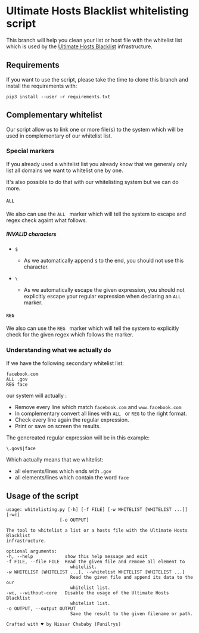 # Ultimate Hosts Blacklist whitelisting script

This branch will help you clean your list or host file with the whitelist list which is used by the [Ultimate Hosts Blacklist](https://github.com/mitchellkrogza/Ultimate.Hosts.Blacklist) infrastructure.

## Requirements

If you want to use the script, please take the time to clone this branch and install the requirements with:

    pip3 install --user -r requirements.txt

## Complementary whitelist

Our script allow us to link one or more file(s) to the system which will be used in complementary of our whitelist list.

### Special markers

If you already used a whitelist list you already know that we generaly only list all domains we want to whitelist one by one.

It's also possible to do that with our whitelisting system but we can do more.

#### `ALL ` 

We also can use the `ALL ` marker which will tell the system to escape and regex check againt what follows.

##### INVALID characters

* `$`
    * As we automatically append `$` to the end, you should not use this character.

* `\`
    * As we automatically escape the given expression, you should not explicitly escape your regular expression when declaring an `ALL ` marker.


#### `REG ` 

We also can use the `REG ` marker which will tell the system to explicitly check for the given regex which follows the marker.

### Understanding what we actually do

If we have the following secondary whitelist list:

```
facebook.com
ALL .gov
REG face
```

our system will actually :

* Remove every line which match `facebook.com` and `www.facebook.com`
* In complementary convert all lines with `ALL ` or `REG` to the right format.
* Check every line again the regular expression.
* Print or save on screen the results.

The genereated regular expression will be in this example:

```re
\.gov$|face
```

Which actually means that we whitelist:

* all elements/lines which ends with `.gov`
* all elements/lines which contain the word `face`

## Usage of the script

    usage: whitelisting.py [-h] [-f FILE] [-w WHITELIST [WHITELIST ...]] [-wc]
                        [-o OUTPUT]

    The tool to whitelist a list or a hosts file with the Ultimate Hosts Blacklist
    infrastructure.

    optional arguments:
    -h, --help            show this help message and exit
    -f FILE, --file FILE  Read the given file and remove all element to
                            whitelist.
    -w WHITELIST [WHITELIST ...], --whitelist WHITELIST [WHITELIST ...]
                            Read the given file and append its data to the our
                            whitelist list.
    -wc, --without-core   Disable the usage of the Ultimate Hosts Blacklist
                            whitelist list.
    -o OUTPUT, --output OUTPUT
                            Save the result to the given filename or path.

    Crafted with ♥ by Nissar Chababy (Funilrys)

